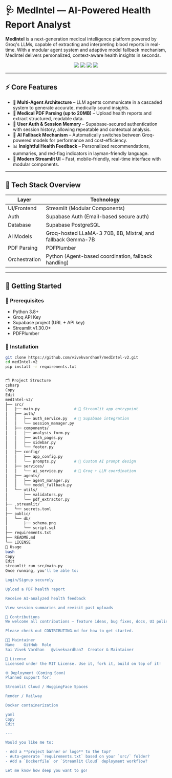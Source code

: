 # 🩺 MedIntel — AI-Powered Health Report Analyst

**MedIntel** is a next-generation medical intelligence platform powered by Groq's LLMs, capable of extracting and interpreting blood reports in real-time. With a modular agent system and adaptive model fallback mechanism, MedIntel delivers personalized, context-aware health insights in seconds.

<p align="center">
  <img src="https://img.shields.io/badge/Built_with-Streamlit-orange?style=flat-square"/>
  <img src="https://img.shields.io/badge/Powered_by-Groq_Models-purple?style=flat-square"/>
  <img src="https://img.shields.io/github/license/vivekvardhan7/medIntel-v2?style=flat-square"/>
  <img src="https://img.shields.io/badge/Made%20with-%F0%9F%92%96%20by%20Sai%20Vivek%20Vardhan-blueviolet?style=flat-square"/>
</p>

---

## ⚡ Core Features

- 🧠 **Multi-Agent Architecture** – LLM agents communicate in a cascaded system to generate accurate, medically sound insights.
- 📑 **Medical PDF Parsing (up to 20MB)** – Upload health reports and extract structured, readable data.
- 🔐 **User Auth & Session Memory** – Supabase-secured authentication with session history, allowing repeatable and contextual analysis.
- 🔄 **AI Fallback Mechanism** – Automatically switches between Groq-powered models for performance and cost-efficiency.
- 📊 **Insightful Health Feedback** – Personalized recommendations, summaries, and red-flag indicators in layman-friendly language.
- 🎨 **Modern Streamlit UI** – Fast, mobile-friendly, real-time interface with modular components.

---

## 🧠 Tech Stack Overview

| Layer        | Technology                                                   |
|-------------|---------------------------------------------------------------|
| UI/Frontend | Streamlit (Modular Components)                                |
| Auth        | Supabase Auth (Email-based secure auth)                       |
| Database    | Supabase PostgreSQL                                           |
| AI Models   | Groq-hosted LLaMA-3 70B, 8B, Mixtral, and fallback Gemma-7B   |
| PDF Parsing | PDFPlumber                                                    |
| Orchestration | Python (Agent-based coordination, fallback handling)        |

---

## 🚀 Getting Started

### 🔧 Prerequisites

- Python 3.8+
- Groq API Key
- Supabase project (URL + API key)
- Streamlit v1.30.0+
- PDFPlumber

### 🧪 Installation

```bash
git clone https://github.com/vivekvardhan7/medIntel-v2.git
cd medIntel-v2
pip install -r requirements.txt


🗂 Project Structure
csharp
Copy
Edit
medIntel-v2/
├── src/
│   ├── main.py               # 🔁 Streamlit app entrypoint
│   ├── auth/
│   │   ├── auth_service.py   # 🔐 Supabase integration
│   │   └── session_manager.py
│   ├── components/
│   │   ├── analysis_form.py
│   │   ├── auth_pages.py
│   │   ├── sidebar.py
│   │   └── footer.py
│   ├── config/
│   │   ├── app_config.py
│   │   └── prompts.py        # 🧠 Custom AI prompt design
│   ├── services/
│   │   └── ai_service.py     # 🔌 Groq + LLM coordination
│   ├── agents/
│   │   ├── agent_manager.py
│   │   └── model_fallback.py
│   └── utils/
│       ├── validators.py
│       └── pdf_extractor.py
├── .streamlit/
│   └── secrets.toml
├── public/
│   └── db/
│       ├── schema.png
│       └── script.sql
├── requirements.txt
├── README.md
└── LICENSE
🎯 Usage
bash
Copy
Edit
streamlit run src/main.py
Once running, you'll be able to:

Login/Signup securely

Upload a PDF health report

Receive AI-analyzed health feedback

View session summaries and revisit past uploads

🤝 Contributions
We welcome all contributions — feature ideas, bug fixes, docs, UI polish, and more.

Please check out CONTRIBUTING.md for how to get started.

👨‍💻 Maintainer
Name	GitHub	Role
Sai Vivek Vardhan	@vivekvardhan7	Creator & Maintainer

📄 License
Licensed under the MIT License. Use it, fork it, build on top of it!

🌐 Deployment (Coming Soon)
Planned support for:

Streamlit Cloud / HuggingFace Spaces

Render / Railway

Docker containerization

yaml
Copy
Edit

---

Would you like me to:

- Add a **project banner or logo** to the top?
- Auto-generate `requirements.txt` based on your `src/` folder?
- Add a `Dockerfile` or `Streamlit Cloud` deployment workflow?

Let me know how deep you want to go!